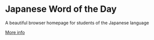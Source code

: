 # Japanese Word of the Day

A beautiful browser homepage for students of the Japanese language

[More info](http://bloomingbridges.co.uk/portfolio/jwotd/index.html)
